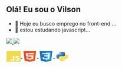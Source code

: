 ## Olá! Eu sou o Vilson

- 🔭 Hoje eu busco emprego no front-end ...
- 🌱 estou estudando javascript...

<div>
  <a href="https://github.com/VilsonSouza">
   <img height="180em" src="https://github-readme-stats.vercel.app/api?username=VilsonSouza&show_icons=true&theme=dracula&include_all_commits=true&count_private=true"/>
  <img height="180em" src="https://github-readme-stats.vercel.app/api/top-langs/?username=VilsonSouza&layout=compact&langs_count=7&theme=dracula"/>
</div>
 
 <div style="display: inline_block"><br>
  <img align="center" alt="Vilson-Js" height="30" width="40" src="https://raw.githubusercontent.com/devicons/devicon/master/icons/javascript/javascript-plain.svg">
  <img align="center" alt="Vilson-HTML" height="30" width="40" src="https://raw.githubusercontent.com/devicons/devicon/master/icons/html5/html5-original.svg">
  <img align="center" alt="Rafa-CSS" height="30" width="40" src="https://raw.githubusercontent.com/devicons/devicon/master/icons/css3/css3-original.svg">
  <img align="center" alt="Vilson-Python" height="30" width="40" src="https://raw.githubusercontent.com/devicons/devicon/master/icons/python/python-original.svg">

</div>

